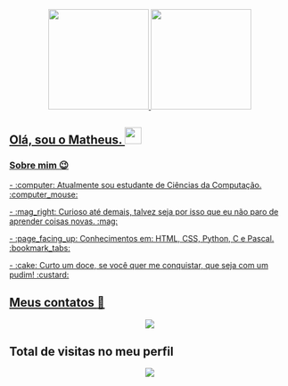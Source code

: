 <div align="center">
  <a href="https://github.com/Ma1heus">
  <img height="180em" src="https://github-readme-stats.vercel.app/api?username=Ma1heus&show_icons=true&theme=tokyonight&include_all_commits=true&count_private=true"/>
  <img height="180em" src="https://github-readme-stats.vercel.app/api/top-langs/?username=Ma1heus&layout=compact&langs_count=7&theme=tokyonight"/>
</div>

## Olá, sou o Matheus. <img src="https://raw.githubusercontent.com/iampavangandhi/iampavangandhi/master/gifs/Hi.gif" width="30px"></h2>

### Sobre mim :wink:
<div style="display: inline_block">
  <p> - :computer: Atualmente sou estudante de Ciências da Computação. 	:computer_mouse:</p>
  <p> - :mag_right: Curioso até demais, talvez seja por isso que eu não paro de aprender coisas novas. :mag:</p>
  <p> - :page_facing_up: Conhecimentos em: HTML, CSS, Python, C e Pascal. :bookmark_tabs:</p>
  <p> - :cake: Curto um doce, se você quer me conquistar, que seja com um pudim! :custard:</p>
</div>
    
## Meus contatos :iphone:
<div align="center">
  <a>
      <a href="https://www.linkedin.com/in/matheus-rodrigues-o-ambicioso-em-programacao-e-tecnologia/">
         <img src="https://img.shields.io/badge/linkedin-%230077B5.svg?&style=for-the-badge&logo=linkedin&logoColor=white&link=mailto:https://www.linkedin.com/in/matheus-rodrigues-o-ambicioso-em-programacao-e-tecnologia/"
     </a>
  </a>
</div>  
  
 ## Total de visitas no meu perfil <br>
 <p align="center"> 
   <img alingn="center" src="https://profile-counter.glitch.me/Ma1heus/count.svg" />
 </p>
